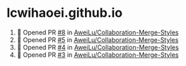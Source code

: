 # lcwihaoei.github.io
<!--START_SECTION:activity-->
1. 💪 Opened PR [#8](undefined) in [AweiLu/Collaboration-Merge-Styles](https://github.com/AweiLu/Collaboration-Merge-Styles)
2. 💪 Opened PR [#5](undefined) in [AweiLu/Collaboration-Merge-Styles](https://github.com/AweiLu/Collaboration-Merge-Styles)
3. 💪 Opened PR [#4](undefined) in [AweiLu/Collaboration-Merge-Styles](https://github.com/AweiLu/Collaboration-Merge-Styles)
4. 💪 Opened PR [#3](undefined) in [AweiLu/Collaboration-Merge-Styles](https://github.com/AweiLu/Collaboration-Merge-Styles)
<!--END_SECTION:activity-->
